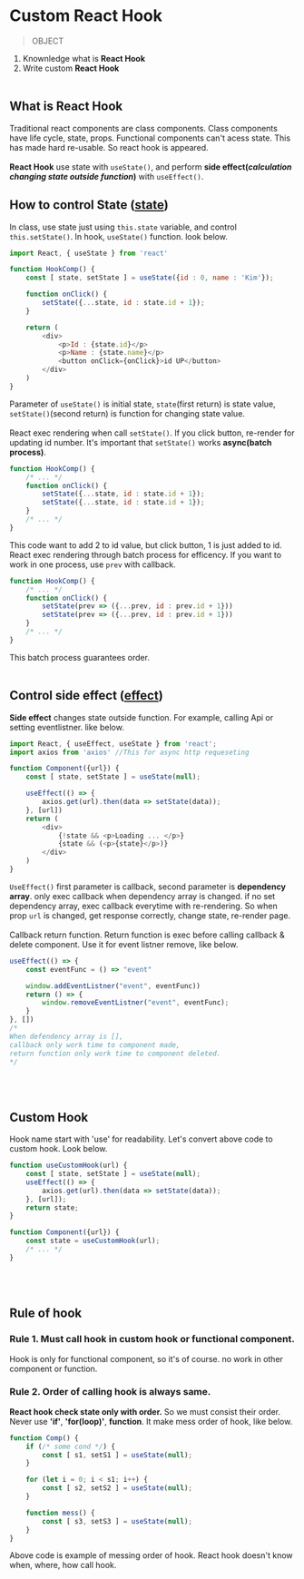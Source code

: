 # Custom React Hook

> OBJECT

1. Knownledge what is **React Hook**
2. Write custom **React Hook**
</br></br>

## What is React Hook
Traditional react components are class components. Class components have life cycle, state, props. Functional components can't acess state. This has made hard re-usable. So react hook is appeared.</br></br>**React Hook** use state with `useState()`, and perform **side effect(*calculation changing state outside function*)** with `useEffect()`.

## How to control State ([state]())

In class, use state just using `this.state` variable, and control `this.setState()`. In hook, `useState()` function. look below.

```javascript
import React, { useState } from 'react'

function HookComp() {
	const [ state, setState ] = useState({id : 0, name : 'Kim'});

	function onClick() {
		setState({...state, id : state.id + 1});
	}

	return (
		<div>
			<p>Id : {state.id}</p>
			<p>Name : {state.name}</p>
			<button onClick={onClick}>id UP</button>
		</div>
	)
}
```
Parameter of `useState()` is initial state, 
`state`(first return) is state value, `setState()`(second return) is function for changing state value.</br></br>React exec rendering when call `setState()`. If you click button, re-render for updating id number. It's important that `setState()` works **async(batch process)**.

```javascript
function HookComp() {
	/* ... */
	function onClick() {
		setState({...state, id : state.id + 1});
		setState({...state, id : state.id + 1});
	}
	/* ... */
}
```

This code want to add 2 to id value, but click button, 1 is just added to id. React exec rendering through batch process for efficency. If you want to work in one process, use `prev` with callback.

```javascript
function HookComp() {
	/* ... */
	function onClick() {
		setState(prev => ({...prev, id : prev.id + 1}))
		setState(prev => ({...prev, id : prev.id + 1}))
	}
	/* ... */
}
```

This batch process guarantees order.
</br></br>

## Control side effect ([effect]())

**Side effect** changes state outside function. For example, calling Api or setting eventlistner. like below.

```javascript
import React, { useEffect, useState } from 'react';
import axios from 'axios' //This for async http requeseting

function Component({url}) {
	const [ state, setState ] = useState(null);

	useEffect(() => {
		axios.get(url).then(data => setState(data));
	}, [url])
	return (
		<div>
			{!state && <p>Loading ... </p>}
			{state && (<p>{state}</p>)}
		</div>
	)
}
```

`UseEffect()` first parameter is callback, second parameter is **dependency array**. only exec callback when dependency array is changed. if no set dependency array, exec callback everytime with re-rendering. So when prop `url` is changed, get response correctly, change state, re-render page.</br></br>Callback return function. Return function is exec before calling callback & delete component. Use it for event listner remove, like below.

```javascript
useEffect(() => {
	const eventFunc = () => "event"

	window.addEventListner("event", eventFunc))
	return () => {
		window.removeEventListner("event", eventFunc);
	}
}, []) 
/*
When defendency array is [],
callback only work time to component made,
return function only work time to component deleted.
*/
```
</br></br>


## Custom Hook

Hook name start with 'use' for readability. Let's convert above code to custom hook. Look below.

```javascript
function useCustomHook(url) {
	const [ state, setState ] = useState(null);
	useEffect(() => {
		axios.get(url).then(data => setState(data));
	}, [url]);
	return state;
}

function Component({url}) {
	const state = useCustomHook(url);
	/* ... */
}
```
</br></br>

## Rule of hook

### Rule 1. Must call hook in custom hook or functional component.

Hook is only for functional component, so it's of course. no work in other component or function.

### Rule 2. Order of calling hook is always same.

**React hook check state only with order.** So we must consist their order. Never use **'if'**, **'for(loop)'**, **function**. It make mess order of hook, like below.

```javascript
function Comp() {
	if (/* some cond */) {
		const [ s1, setS1 ] = useState(null);
	}

	for (let i = 0; i < s1; i++) {
		const [ s2, setS2 ] = useState(null);
	}

	function mess() {
		const [ s3, setS3 ] = useState(null);
	}
}
```

Above code is example of messing order of hook. React hook doesn't know when, where, how call hook.

